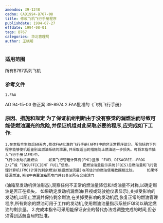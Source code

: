 ```yaml
---
amendno: 39-1248
cadno: CAD1994-B767-08
title: 修改飞机飞行手册程序
publishdate: 1994-07-27
effdate: 1994-08-01
tags: B767
categories: 华北管理局
author: 王晓明
---
```


### 适用范围 
所有B767系列飞机

### 参考文件
    1.FAA 
AD 94-15-03  修正案 39-8974 
    2.FAA批准的《飞机飞行手册》


### 原因、措施和规定 为了保证机组判断由于没有察觉的漏燃油而导致可能使燃油漏光的危险,并保证机组对此采取必要的程序,应完成如下工作: 
    1.在本指令生效后60天内,修改FAA批准的飞行手册(AFM)中的非正常程序部分。所包括的下列程序能够使机组鉴别出燃油系统的泄漏,并采取适当的措施防止燃油进一步损失。可将本指令插入飞行手册(AFM)中。 
    飞行中发动机漏燃油     如果飞行管理计算机(FMC)显示 “FUEL DISAGREE--PROG 2/2”或 “INSUFFICIENT FUEL”信息。     把燃油油量指示系统(FQIS)总燃油量和飞行管理计算机(FMC)计算的剩余燃油(根据燃油流量)与所估计的燃油使用数据相比较。     如果怀疑漏燃油,关闭中央翼油箱泵电门并且关闭所有交输活门
  
(油箱至发动机供油形态),观察任何不正常的燃油量降低和/或油量不对称,以确定燃油是否正在损失。 
    如果确定发动机漏燃油(目视或驾驶舱仪表显示),关掉受影响的发动机,以阻止泄漏并保持剩余燃油,在关掉受影响的发动机后,恢复正常的燃油管理程序,所有剩余的燃油可用于工作的发动机,使用燃油油量指示系统(FQIS)以确定燃油的剩余量。 
    2.完成本指令可采用能保证安全的替代办法或调整完成的时间,但必须得到适航当局的批准。
